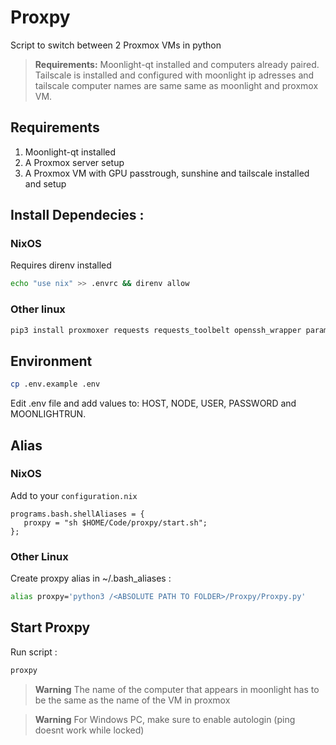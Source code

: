 # Proxpy

Script to switch between 2 Proxmox VMs in python

 
> **Requirements:**
> Moonlight-qt installed and computers already paired.
> Tailscale is installed and configured with moonlight ip adresses and tailscale computer names are same same as moonlight and proxmox VM.
## Requirements
1. Moonlight-qt installed
2. A Proxmox server setup
3. A Proxmox VM with GPU passtrough, sunshine and tailscale installed and setup
## Install Dependecies :

### NixOS
Requires direnv installed
```bash
echo "use nix" >> .envrc && direnv allow
```

### Other linux
```bash
pip3 install proxmoxer requests requests_toolbelt openssh_wrapper paramiko python-dotenv
```

## Environment
```bash
cp .env.example .env
```
Edit .env file and add values to: HOST, NODE, USER, PASSWORD and MOONLIGHTRUN.
## Alias
### NixOS
Add to your `configuration.nix` 
```nixos
programs.bash.shellAliases = {
   proxpy = "sh $HOME/Code/proxpy/start.sh";
};
```

### Other Linux
Create proxpy alias in ~/.bash_aliases :
```bash
alias proxpy='python3 /<ABSOLUTE PATH TO FOLDER>/Proxpy/Proxpy.py'
```
## Start Proxpy
Run script :
```bash
proxpy
```

> **Warning**
> The name of the computer that appears in moonlight has to be the same as the name of the VM in proxmox

> **Warning**
> For Windows PC, make sure to enable autologin (ping doesnt work while locked)